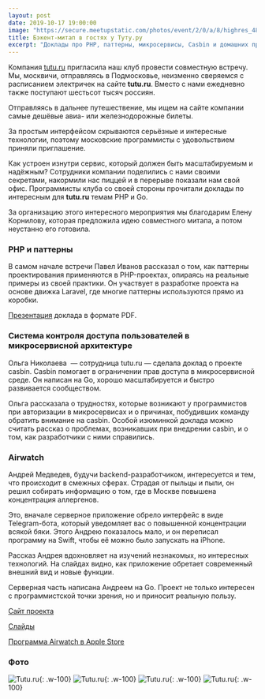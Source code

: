 ```yaml
---
layout: post
date: 2019-10-17 19:00:00
image: "https://secure.meetupstatic.com/photos/event/2/0/a/8/highres_485588360.jpeg"
title: Бэкент-митап в гостях у Туту.ру
excerpt: "Доклады про PHP, паттерны, микросервисы, Casbin и домашних проект на Go и Swift."
---
```


Компания [tutu.ru](https://www.tutu.ru/) пригласила наш клуб провести совместную встречу. Мы, москвичи, отправляясь в Подмосковье, неизменно сверяемся с расписанием электричек на сайте **tutu.ru**. Вместо с нами ежедневно также поступают шестьсот тысяч россиян.

Отправляясь в дальнее путешествение, мы ищем на сайте компании самые дешёвые авиа- или железнодорожные билеты.

За простым интерфейсом скрываются серьёзные и интересные технологии, поэтому московские программисты с удовольствием приняли приглашение.

Как устроен изнутри сервис, который должен быть масштабируемым и надёжным? Сотрудники компании поделились с нами своими секретами, накормили нас пиццей и в перерыве показали нам свой офис. Программисты клуба со своей стороны прочитали доклады по интересным для **tutu.ru** темам PHP и Go.

За организацию этого интересного мероприятия мы благодарим Елену Корнилову, которая предложила идею совместного митапа, а потом неустанно его готовила.

### PHP и паттерны

В самом начале встречи Павел Иванов рассказал о том, как паттерны проектирования применяются в PHP-проектах, опираясь на реальные примеры из своей практики. Он участвует в разработке проекта на основе движка Laravel, где многие паттерны используются прямо из коробки.

[Презентация](/downloads/laravel-php-patterns.pdf) доклада в формате PDF.

### Система контроля доступа пользователей в микросервисной архитектуре

Ольга Николаева  — сотрудница tutu.ru — сделала доклад о проекте casbin. Casbin помогает в ограничении прав доступа в микросервисной среде. Он написан на Go, хорошо масштабируется и быстро развивается сообществом.

Ольга рассказала о трудностях, которые возникают у программистов при авторизации в микросервисах и о причинах, побудивших команду обратить внимание на casbin. Особой изюминкой доклада можно считать рассказ о проблемах, возникавших при внедрении casbin, и о том, как разработчики с ними справились.

### Airwatch

Андрей Медведев, будучи backend-разработчиком, интересуется и тем, что происходит в смежных сферах. Страдая от пыльцы и пыли, он решил собирать информацию о том, где в Москве повышена концентрация аллергенов.

Это, вначале серверное приложение обрело интерфейс в виде Telegram-бота, который уведомляет вас о повышенной концентрации всякой бяки. Этого Андрею показалось мало, и он переписал программу на Swift, чтобы её можно было запускать на iPhone.

Рассказ Андрея вдохновляет на изучений незнакомых, но интересных технологий. На слайдах видно, как приложение обретает современный внешний вид и новые функции.

Серверная часть написана Андреем на Go. Проект не только интересен с программистской точки зрения, но и приносит реальную пользу.

[Сайт проекта](https://airwatch.andmed.org/airwatch/index)

[Слайды](https://airwatch.andmed.org/airwatch/pub/presentation/)

[Программа Airwatch в Apple Store](https://apps.apple.com/app/id1458144886)

### Фото

![Tutu.ru](https://secure.meetupstatic.com/photos/event/4/a/4/3/highres_485839011.jpeg){: .w-100}
![Tutu.ru](https://secure.meetupstatic.com/photos/event/4/a/4/1/highres_485839009.jpeg){: .w-100}
![Tutu.ru](https://secure.meetupstatic.com/photos/event/4/a/3/c/highres_485839004.jpeg){: .w-100}
![Tutu.ru](https://secure.meetupstatic.com/photos/event/4/a/3/9/highres_485839001.jpeg){: .w-100}
